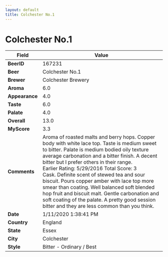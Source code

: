 ```yaml
---
layout: default
title: Colchester No.1
---
```


# Colchester No.1

| Field         | Value     |
|---------------|-----------|
| **BeerID** | 167231 |
| **Beer** | Colchester No.1 |
| **Brewer** | Colchester Brewery |
| **Aroma** | 6.0 |
| **Appearance** | 4.0 |
| **Taste** | 6.0 |
| **Palate** | 4.0 |
| **Overall** | 13.0 |
| **MyScore** | 3.3 |
| **Comments** | Aroma of roasted malts and berry hops. Copper body with white lace top. Taste is medium sweet to bitter. Palate is medium bodied oily texture average carbonation and a bitter finish. A decent bitter but I prefer others in their range.<br>Earlier Rating: 5/29/2016 Total Score: 3<br>Cask. Definite scent of stewed tea and sour biscuit. Pours copper amber with lace top more smear than coating. Well balanced soft blended hop fruit and biscuit malt. Gentle carbonation and soft coating of the palate. A pretty good session bitter and they are less common than you think. |
| **Date** | 1/11/2020 1:38:41 PM |
| **Country** | England |
| **State** | Essex |
| **City** | Colchester |
| **Style** | Bitter - Ordinary / Best |
